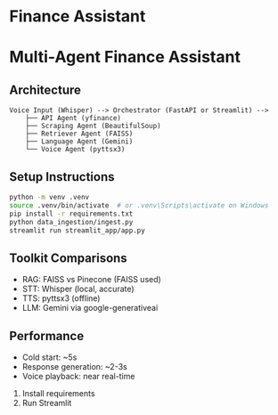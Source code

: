 # Finance Assistant
#  Multi-Agent Finance Assistant

##  Architecture

```
Voice Input (Whisper) --> Orchestrator (FastAPI or Streamlit) -->
    ├── API Agent (yfinance)
    ├── Scraping Agent (BeautifulSoup)
    ├── Retriever Agent (FAISS)
    ├── Language Agent (Gemini)
    └── Voice Agent (pyttsx3)
```

## Setup Instructions

```bash
python -m venv .venv
source .venv/bin/activate  # or .venv\Scripts\activate on Windows
pip install -r requirements.txt
python data_ingestion/ingest.py
streamlit run streamlit_app/app.py
```

##  Toolkit Comparisons
- RAG: FAISS vs Pinecone (FAISS used)
- STT: Whisper (local, accurate)
- TTS: pyttsx3 (offline)
- LLM: Gemini via google-generativeai

##  Performance
- Cold start: ~5s
- Response generation: ~2-3s
- Voice playback: near real-time



1. Install requirements
2. Run Streamlit
